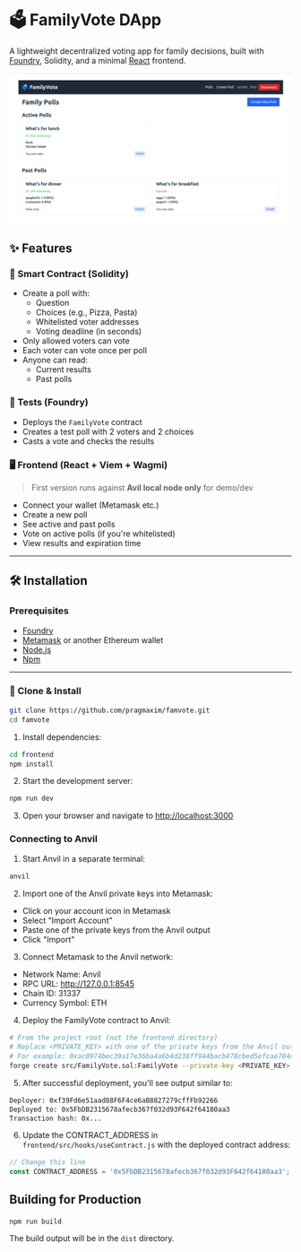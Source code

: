 # 🗳️ FamilyVote DApp

A lightweight decentralized voting app for family decisions, built with [Foundry](https://book.getfoundry.sh/), Solidity, and a minimal [React](https://reactjs.org/) frontend.

![Family Vote Screenshot](./famvote.png)

## ✨ Features

### 🔐 Smart Contract (Solidity)
- Create a poll with:
    - Question
    - Choices (e.g., Pizza, Pasta)
    - Whitelisted voter addresses
    - Voting deadline (in seconds)
- Only allowed voters can vote
- Each voter can vote once per poll
- Anyone can read:
    - Current results
    - Past polls

### 🧪 Tests (Foundry)
- Deploys the `FamilyVote` contract
- Creates a test poll with 2 voters and 2 choices
- Casts a vote and checks the results

### 🖥️ Frontend (React + Viem + Wagmi)
> First version runs against **Avil local node only** for demo/dev

- Connect your wallet (Metamask etc.)
- Create a new poll
- See active and past polls
- Vote on active polls (if you're whitelisted)
- View results and expiration time

---

## 🛠️ Installation

### Prerequisites
- [Foundry](https://book.getfoundry.sh/getting-started/installation)
- [Metamask](https://metamask.io/) or another Ethereum wallet 
- [Node.js](https://nodejs.org/)
- [Npm](https://www.npmjs.com/)

---

### 🔧 Clone & Install

```bash
git clone https://github.com/pragmaxim/famvote.git
cd famvote
```

1. Install dependencies:

```bash
cd frontend
npm install
```

2. Start the development server:

```bash
npm run dev
```

3. Open your browser and navigate to [http://localhost:3000](http://localhost:3000)

### Connecting to Anvil

1. Start Anvil in a separate terminal:

```bash
anvil
```

2. Import one of the Anvil private keys into Metamask:
  - Click on your account icon in Metamask
  - Select "Import Account"
  - Paste one of the private keys from the Anvil output
  - Click "Import"

3. Connect Metamask to the Anvil network:
  - Network Name: Anvil
  - RPC URL: http://127.0.0.1:8545
  - Chain ID: 31337
  - Currency Symbol: ETH

4. Deploy the FamilyVote contract to Anvil:

```bash
# From the project root (not the frontend directory)
# Replace <PRIVATE_KEY> with one of the private keys from the Anvil output
# For example: 0xac0974bec39a17e36ba4a6b4d238ff944bacb478cbed5efcae784d7bf4f2ff80
forge create src/FamilyVote.sol:FamilyVote --private-key <PRIVATE_KEY> --broadcast
```

5. After successful deployment, you'll see output similar to:
```
Deployer: 0xf39Fd6e51aad88F6F4ce6aB8827279cffFb92266
Deployed to: 0x5FbDB2315678afecb367f032d93F642f64180aa3
Transaction hash: 0x...
```

6. Update the CONTRACT_ADDRESS in `frontend/src/hooks/useContract.js` with the deployed contract address:
```javascript
// Change this line
const CONTRACT_ADDRESS = '0x5FbDB2315678afecb367f032d93F642f64180aa3';
```

## Building for Production

```bash
npm run build
```

The build output will be in the `dist` directory.
